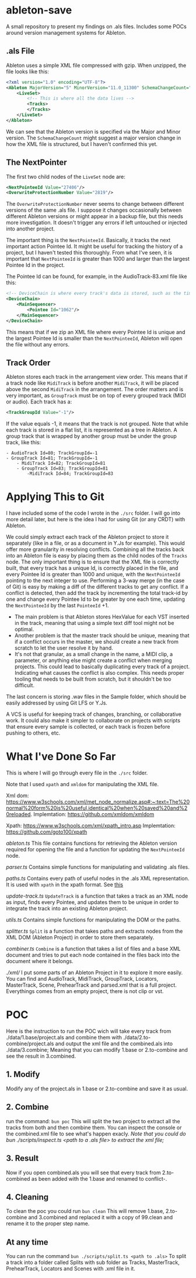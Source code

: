 # ableton-save
A small repository to present my findings on .als files. Includes some POCs around version management systems for Ableton.

## .als File
Ableton uses a simple XML file compressed with gzip. When unzipped, the file looks like this:
```xml
<?xml version="1.0" encoding="UTF-8"?>
<Ableton MajorVersion="5" MinorVersion="11.0_11300" SchemaChangeCount="3" Creator="Ableton Live 11.3.10" Revision="76842d592e1d12e4ac43b605fac2016faa8dd0cf">
    <LiveSet>
        <!-- This is where all the data lives -->
        <Tracks>
        </Tracks>
    </LiveSet>
</Ableton>
```

We can see that the Ableton version is specified via the Major and Minor version. The `SchemaChangeCount` might suggest a major version change in how the XML file is structured, but I haven't confirmed this yet.

## The NextPointer 
The first two child nodes of the `LiveSet` node are:
```xml
<NextPointeeId Value="27406"/>
<OverwriteProtectionNumber Value="2819"/>
```

The `OverwriteProtectionNumber` never seems to change between different versions of the same .als file. I suppose it changes occasionally between different Ableton versions or might appear in a backup file, but this needs more investigation. It doesn't trigger any errors if left untouched or injected into another project.

The important thing is the `NextPointeeId`. Basically, it tracks the next important action Pointee Id. It might be useful for tracking the history of a project, but I haven't tested this thoroughly. From what I've seen, it is important that `NextPointeeId` is greater than 1000 and larger than the largest Pointee Id in the project.

The Pointee Id can be found, for example, in the AudioTrack-83.xml file like this:
```xml
<!-- DeviceChain is where every track's data is stored, such as the time where clips are placed, values of the different VST devices, and track values like gain or panning -->
<DeviceChain>
    <MainSequencer>
        <Pointee Id="1062"/>
    </MainSequencer>
</DeviceChain>
```

This means that if we zip an XML file where every Pointee Id is unique and the largest Pointee Id is smaller than the `NextPointeeId`, Ableton will open the file without any errors.

## Track Order 
Ableton stores each track in the arrangement view order. This means that if a track node like `MidiTrack` is before another `MidiTrack`, it will be placed above the second `MidiTrack` in the arrangement. The order matters and is very important, as `GroupTrack` must be on top of every grouped track (MIDI or audio). Each track has a:
```xml
<TrackGroupId Value="-1"/>
```

If the value equals -1, it means that the track is not grouped. Note that while each track is stored in a flat list, it is represented as a tree in Ableton. A group track that is wrapped by another group must be under the group track, like this:
```
- AudioTrack Id=80; TrackGroupId=-1
- GroupTrack Id=81; TrackGroupId=-1
    - MidiTrack Id=82; TrackGroupId=81
    - GroupTrack Id=83; TrackGroupId=81
        -MidiTrack Id=84; TrackGroupId=83
```

# Applying This to Git

I have included some of the code I wrote in the `./src` folder. I will go into more detail later, but here is the idea I had for using Git (or any CRDT) with Ableton.

We could simply extract each track of the Ableton project to store it separately (like in a file, or as a document in Y.Js for example). This would offer more granularity in resolving conflicts. Combining all the tracks back into an Ableton file is easy by placing them as the child nodes of the `Tracks` node. 
The only important thing is to ensure that the XML file is correctly built, that every track has a unique Id, is correctly placed in the file, and every Pointee Id is greater than 1000 and unique, with the `NextPointeeId` pointing to the next integer to use. 
Performing a 3-way merge (in the case of Git) is easy by making a diff of the different tracks to get any conflict. If a conflict is detected, then add the track by incrementing the total track-id by one and change every Pointee Id to be greater by one each time, updating the `NextPointeeId` by the last `PointeeId` +1. 

- The main problem is that Ableton stores HexValue for each VST inserted in the track, meaning that using a simple text diff tool might not be optimal.
- Another problem is that the master track should be unique, meaning that if a conflict occurs in the master, we should create a new track from scratch to let the user resolve it by hand. 
- It's not that granular, as a small change in the name, a MIDI clip, a parameter, or anything else might create a conflict when merging projects. This could lead to basically duplicating every track of a project. Indicating what causes the conflict is also complex. This needs proper tooling that needs to be built from scratch, but it shouldn't be too difficult. 

The last concern is storing .wav files in the Sample folder, which should be easily addressed by using Git LFS or Y.Js. 

A VCS is useful for keeping track of changes, branching, or collaborative work. It could also make it simpler to collaborate on projects with scripts that ensure every sample is collected, or each track is frozen before pushing to others, etc.


# What I've Done So Far

This is where I will go through every file in the `./src` folder.

Note that I used `xpath` and `xmldom` for manipulating the XML file.

Xml dom: https://www.w3schools.com/xml/met_node_normalize.asp#:~:text=The%20normal%20form%20is%20useful,identical%20when%20saved%20and%20reloaded.
Implemtation: https://github.com/xmldom/xmldom

Xpath: https://www.w3schools.com/xml/xpath_intro.asp
Implemtation: https://github.com/goto100/xpath

*ableton.ts*
This file contains functions for retrieving the Ableton version required for opening the file and a function for updating the `NextPointeeId` node.

*parser.ts*
Contains simple functions for manipulating and validating .als files.

*paths.ts* 
Contains every path of useful nodes in the .als XML representation. It is used with `xpath` in the xpath format.
See [this](https://www.w3schools.com/xml/xpath_syntax.asp)

*update-track.ts*
`UpdateTrack` is a function that takes a track as an XML node as input, finds every Pointee, and updates them to be unique in order to integrate the track into an existing Ableton project.

*utils.ts*
Contains simple functions for manipulating the DOM or the paths.

*splitter.ts*
`Split` is a function that takes paths and extracts nodes from the XML DOM (Ableton Project) in order to store them separately.

*combiner.ts*
`Combine` is a function that takes a list of files and a base XML document and tries to put each node contained in the files back into the document where it belongs.

*./xml/*
I put some parts of an Ableton Project in it to explore it more easily. You can find and AudioTrack, MidiTrack, GroupTrack, Locators, MasterTrack, Scene, PrehearTrack and parsed.xml that is a full project.
Everythings comes from an empty project, there is not clip or vst.


# POC

Here is the instruction to run the POC wich will take every track from ./data/1.base/project.als and combine them with ./data/2.to-combine/project.als and output the xml file and the combined.als into ./data/3.combine;
Meaning that you can modify 1.base or 2.to-combine and see the result in 3.combined.

## 1. Modify 
Modify any of the project.als in 1.base or 2.to-combine and save it as usual.

## 2. Combine
run the command:
`bun poc`
This will split the two project to extract all the tracks from both and then combine them.
You can inspect the console or the combined.xml file to see what's happen exacly. 
*Note that you could do bun ./scripts/inspect.ts <path to a .als file> to extract the xml file;*

## 3. Result
Now if you open combined.als you will see that every track from 2.to-combined as been added with the 1.base and renamed to conflict-<track name>.


## 4. Cleaning
To clean the poc you could run
`bun clean`
This will remove 1.base, 2.to-combine and 3.combined and replaced it with a copy of  99.clean and rename it to the proper step name. 

## At any time 
You can run the command 
`bun ./scripts/split.ts <path to .als>`
To split a track into a folder called Splits with sub folder as Tracks, MasterTrack, PrehearTrack, Locators and Scenes with .xml file in it. 